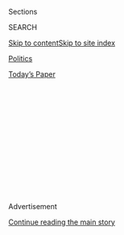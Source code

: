 <div id="app">

<div>

<div>

<div>

<div class="NYTAppHideMasthead css-1q2w90k e1suatyy0">

<div class="section css-ui9rw0 e1suatyy2">

<div class="css-eph4ug er09x8g0">

<div class="css-6n7j50">

</div>

<span class="css-1dv1kvn">Sections</span>

<div class="css-10488qs">

<span class="css-1dv1kvn">SEARCH</span>

</div>

[Skip to content](#site-content)[Skip to site
index](#site-index)

</div>

<div id="masthead-section-label" class="css-1wr3we4 eaxe0e00">

[Politics](https://www.nytimes3xbfgragh.onion/section/politics)

</div>

<div class="css-10698na e1huz5gh0">

</div>

</div>

<div id="masthead-bar-one" class="section hasLinks css-15hmgas e1csuq9d3">

<div class="css-uqyvli e1csuq9d0">

</div>

<div class="css-1uqjmks e1csuq9d1">

</div>

<div class="css-9e9ivx">

[](https://myaccount.nytimes3xbfgragh.onion/auth/login?response_type=cookie&client_id=vi)

</div>

<div class="css-1bvtpon e1csuq9d2">

[Today’s
Paper](https://www.nytimes3xbfgragh.onion/section/todayspaper)

</div>

</div>

</div>

</div>

<div data-aria-hidden="false">

<div id="site-content" data-role="main">

<div>

<div class="css-1aor85t" style="opacity:0.000000001;z-index:-1;visibility:hidden">

<div class="css-1hqnpie">

<div class="css-epjblv">

<span class="css-17xtcya">[Politics](/section/politics)</span><span class="css-x15j1o">|</span><span class="css-fwqvlz">Trump’s
Inaccurate Statements About the Conflict With
Iran</span>

</div>

<div class="css-k008qs">

<div class="css-1iwv8en">

<span class="css-18z7m18"></span>

<div>

</div>

</div>

<span class="css-1n6z4y">https://nyti.ms/2RdrnaH</span>

<div class="css-1705lsu">

<div class="css-4xjgmj">

<div class="css-4skfbu" data-role="toolbar" data-aria-label="Social Media Share buttons, Save button, and Comments Panel with current comment count" data-testid="share-tools">

  - 
  - 
  - 
  - 
    
    <div class="css-6n7j50">
    
    </div>

  - 

</div>

</div>

</div>

</div>

</div>

</div>

<div class="css-13pd83m">

</div>

<div id="top-wrapper" class="css-1sy8kpn">

<div id="top-slug" class="css-l9onyx">

Advertisement

</div>

[Continue reading the main
story](#after-top)

<div class="ad top-wrapper" style="text-align:center;height:100%;display:block;min-height:250px">

<div id="top" class="place-ad" data-position="top" data-size-key="top">

</div>

</div>

<div id="after-top">

</div>

</div>

<div>

<div id="sponsor-wrapper" class="css-1hyfx7x">

<div id="sponsor-slug" class="css-19vbshk">

Supported by

</div>

[Continue reading the main
story](#after-sponsor)

<div id="sponsor" class="ad sponsor-wrapper" style="text-align:center;height:100%;display:block">

</div>

<div id="after-sponsor">

</div>

</div>

<div class="css-186x18t">

Fact Check

</div>

<div class="css-1vkm6nb ehdk2mb0">

# Trump’s Inaccurate Statements About the Conflict With Iran

</div>

In his address from the White House, the president was misleading in
describing the nuclear deal negotiated by the Obama administration.

<div class="css-79elbk" data-testid="photoviewer-wrapper">

<div class="css-z3e15g" data-testid="photoviewer-wrapper-hidden">

</div>

<div class="css-1a48zt4 ehw59r15" data-testid="photoviewer-children">

![<span class="css-16f3y1r e13ogyst0" data-aria-hidden="true">President
Trump spoke at the White House on Wednesday after missile strikes by
Iran on two bases housing American troops in
Iraq.</span><span class="css-cnj6d5 e1z0qqy90" itemprop="copyrightHolder"><span class="css-1ly73wi e1tej78p0">Credit...</span><span><span>Doug
Mills/The New York
Times</span></span></span>](https://static01.graylady3jvrrxbe.onion/images/2020/01/08/us/politics/08dc-factcheck/merlin_166837941_89327e15-2682-4fc6-961b-cd907e28066e-articleLarge.jpg?quality=75&auto=webp&disable=upscale)

</div>

</div>

<div class="css-18e8msd">

<div class="css-vp77d3 epjyd6m0">

<div class="css-hus3qt ey68jwv0" data-aria-hidden="true">

[![Linda
Qiu](https://static01.graylady3jvrrxbe.onion/images/2018/06/12/multimedia/author-linda-qiu/author-linda-qiu-thumbLarge.png
"Linda Qiu")](https://www.nytimes3xbfgragh.onion/by/linda-qiu)

</div>

<div class="css-1baulvz">

By [<span class="css-1baulvz last-byline" itemprop="name">Linda
Qiu</span>](https://www.nytimes3xbfgragh.onion/by/linda-qiu)

</div>

</div>

  - 
    
    <div class="css-ld3wwf e16638kd2">
    
    Published Jan. 8, 2020Updated Jan. 14,
    2020
    
    </div>

  - 
    
    <div class="css-4xjgmj">
    
    <div class="css-pvvomx" data-role="toolbar" data-aria-label="Social Media Share buttons, Save button, and Comments Panel with current comment count" data-testid="share-tools">
    
      - 
      - 
      - 
      - 
        
        <div class="css-6n7j50">
        
        </div>
    
      - 
    
    </div>
    
    </div>

</div>

</div>

<div class="section meteredContent css-1r7ky0e" name="articleBody" itemprop="articleBody">

<div class="css-1fanzo5 StoryBodyCompanionColumn">

<div class="css-53u6y8">

President Trump, [responding during a White House
address](https://www.nytimes3xbfgragh.onion/2020/01/08/world/middleeast/trump-speech.html)
on Wednesday to the [missile strikes by
Iran](https://www.nytimes3xbfgragh.onion/2020/01/07/world/middleeast/iran-fires-missiles-us.html),
assailed the nuclear agreement reached by his predecessor and praised
American military might. The [10-minute
address](https://www.nytimes3xbfgragh.onion/2020/01/08/us/politics/trump-address.html)
contained numerous inaccuracies and claims that lacked evidence. Here’s
a fact check.

What Mr. Trump Said

*“Iran’s hostilities substantially increased after the foolish Iran
nuclear deal was signed in 2013, and they were given $150 billion, not
to mention $1.8 billion in cash.”*

**This is misleading.** The agreement reached by Iran, the United States
and a number of other nations to constrain Tehran’s nuclear program did
not directly provide American money to Iran, but it did [release about
$100
billion](https://www.nytimes3xbfgragh.onion/2016/01/17/world/middleeast/iran-sanctions-lifted-nuclear-deal.html)
in previously frozen Iranian assets. Much of the amount was tied up by
debt obligations, for example, [$20 billion to
China](https://www.washingtonpost.com/world/national-security/hearing-on-iran-nuclear-deal-opens-with-sharp-gop-criticism/2015/07/23/2003439e-309d-11e5-8f36-18d1d501920d_story.html?utm_term=.a19fd79013dc)
for financing projects in Iran. Estimates for the actual amount
available to Iran range from $35 billion to $65 billion.

A separate [$1.7 billion transfer of cash to
Iran](https://www.nytimes3xbfgragh.onion/2016/08/19/world/middleeast/iran-us-cash-payment-prisoners.html)
was to settle a decades-long dispute and was agreed to in negotiations
that happened parallel to the nuclear deal. Before the 1979 revolution,
Iran’s shah had paid $400 million for American military goods but, after
he was overthrown, the equipment was never delivered. The clerics who
seized control demanded the money back, but the United States refused.
The additional $1.3 billion is interest accumulated over 35 years.

</div>

</div>

<div class="css-1fanzo5 StoryBodyCompanionColumn">

<div class="css-53u6y8">

Iran and other parties to the nuclear accord signed an [interim
agreement
in 2013](https://www.nytimes3xbfgragh.onion/2013/11/24/world/middleeast/talks-with-iran-on-nuclear-deal-hang-in-balance.html),
but the formal agreement [was not reached
until 2015](https://www.nytimes3xbfgragh.onion/2015/07/15/world/middleeast/iran-nuclear-deal-is-reached-after-long-negotiations.html).
The White House did not respond when asked for evidence of increased
Iranian “hostilities.”

It is worth noting that before Mr. Trump withdrew the United States from
the nuclear agreement in 2018, his administration [repeatedly
certified](https://www.nytimes3xbfgragh.onion/2017/07/17/us/politics/trump-iran-nuclear-deal-recertify.html)
that Iran was in compliance.

Afterward, as his so-called maximum-pressure campaign on Iran continued,
tensions between the United States and Iran “escalated significantly,”
[according to a recent Congressional Research Service
report](https://www.everycrsreport.com/files/20200106_R45795_9689491d73fa893072e210735ae913435277c51e.pdf).
Mr. Trump’s claim blaming the nuclear accord for Iranian aggression
rather than his withdrawal from it is “almost an inverted reality,” said
Jim Walsh, a research associate at M.I.T.’s Security Studies Program and
an expert on nuclear issues and the Middle East.

He said that attacks by the four groups supported by Iran and designated
by some governments as terrorist organizations — Hezbollah, Hamas,
Palestinian Islamic Jihad and the Popular Front for the Liberation of
Palestine-General Command — actually declined after the nuclear deal.

Attacks carried out by these groups decreased from more than 80 in 2014
to six in 2017, before increasing to more than 40 in 2018, according to
the [Global Terrorism
Database](https://www.start.umd.edu/gtd/search/Results.aspx?start_yearonly=&end_yearonly=&start_year=&start_month=&start_day=&end_year=&end_month=&end_day=&asmSelect0=&perpetrator=399&perpetrator=407&perpetrator=1930&perpetrator=2108&perpetrator=838&perpetrator=4413&dtp2=all&success=yes&casualties_type=b&casualties_max=)
maintained by the University of Maryland’s National Consortium for the
Study of Terrorism and Responses to Terrorism. And while Iran has been a
violent and destabilizing force across the region, Mr. Trump’s assertion
that Tehran had “created hell” lacked context in some cases.

</div>

</div>

<div class="css-1fanzo5 StoryBodyCompanionColumn">

<div class="css-53u6y8">

Iranian aid to President Bashar al-Assad of Syria in that country’s
civil war and Tehran’s backing of Houthi rebels in Yemen
[both](https://www.theguardian.com/world/2011/may/08/iran-helping-syrian-regime-protesters)
[predate](https://www.yahoo.com/news/iran-arming-yemens-huthi-rebels-since-2009-un-202936346.html?guccounter=1&guce_referrer=aHR0cHM6Ly9lbi53aWtpcGVkaWEub3JnLw&guce_referrer_sig=AQAAANfAtm7ElL-V-ArfyRoFMf8i9Pks3YI97lUAXHnGAVRYkSI9JPbe7SldOsNA6zSEASgtNaubY_nmARO39x4afp-T3lhYgJAxKRGj61dtVm5iNHjno5e6viM214GWRHmAVkkfIVLk2SmICJwIHaxhRDQR8p5SO0mPkgHFD-1pngp9)
the signing of the nuclear agreement, formally known as the Joint
Comprehensive Plan of Action.

“There’s nothing that Iran was doing after J.C.P.O.A. that it wasn’t
doing before,” said Vali R. Nasr, a professor of Middle East studies at
Johns Hopkins University and a State Department official in the Obama
administration.

Calling Iran’s backing of the Houthi rebels against the Saudi
Arabia-aligned government in Yemen terrorism is “devaluing the word to
the point where it’s meaningless,” said Anthony Cordesman, an expert on
military affairs and the Middle East at the Center for Strategic and
International Studies.

As for Iran’s activities in Afghanistan and Iraq, Mr. Cordesman said,
“they were more aggressive there because they were working to attack
ISIS — as we were.”

What Mr. Trump said

*“The missiles fired last night at us and our allies were paid for with
the funds made available by the last administration.”*

**This lacks evidence.** The White House did not respond when asked to
substantiate this claim, and experts noted there was no proof that
Iranian assets unfrozen by the deal paid for the missiles.

“There’s a certain fungibility here,” Mr. Walsh said. If the Iranian
foreign minister, Mohammad Javad Zarif, “took a dollar on the street,
did that fund the missile attack?” he added. “That’s not very useful
from an analytical perspective. Nor is the case that giving them money
caused them to attack the U.S.”

</div>

</div>

<div class="css-1fanzo5 StoryBodyCompanionColumn">

<div class="css-53u6y8">

“We have no indication,” Mr. Cordesman said, “whether these missiles are
funded by the money from the J.C.P.O.A.”

The director of national intelligence’s annual report on worldwide
threats
[in 2019](https://www.dni.gov/files/ODNI/documents/2019-ATA-SFR---SSCI.pdf#page=30)
did note that Iran continued to develop and improve military
capabilities including ballistic missiles, but it did not tie those
efforts to the nuclear deal. Furthermore, the annual reports warned of
the same efforts in
[2015](https://www.dni.gov/files/documents/Unclassified_2015_ATA_SFR_-_SASC_FINAL.pdf#page=18),
[2014](https://www.dni.gov/files/documents/Intelligence%20Reports/2014%20WWTA%20%20SFR_SSCI_29_Jan.pdf#page=9),
[2013](https://www.dni.gov/files/documents/Intelligence%20Reports/UNCLASS_2013%20ATA%20SFR%20FINAL%20for%20SASC%2018%20Apr%202013.pdf#page=13),
[2012](https://www.dni.gov/files/documents/Newsroom/Testimonies/20120131_testimony_ata.pdf#page=7)
and
[before](https://www.dni.gov/files/documents/Newsroom/Testimonies/20110310_testimony_clapper.pdf#page=5).

Critics of the Iran deal, including Mr. Trump, have long argued that it
was inadequate because it did not address Iran’s ability to develop
ballistic missiles. Those restrictions [have instead been
established](https://www.armscontrol.org/2015-08/appendix-e-iran%E2%80%99s-ballistic-missiles-nuclear-deal)
by the United Nations Security Council resolutions.

The diplomatic accord was an arms deal with a very narrow aim of curbing
Iran’s nuclear ambitions, “not a nonaggression pact, not a form of a
friendship treaty,” Mr. Nasr of Johns Hopkins said. “Whether there could
have been more in the deal, of course. But piling in expectations is
disingenuous.”

What Mr. Trump Said

*“The very defective J.C.P.O.A. expires shortly anyway and gives Iran a
clear and quick path to nuclear breakout.”*

**This is exaggerated.** The major provisions limiting Iran’s nuclear
capabilities last a decade or longer. And the agreement increased the
“breakout” period — the time it would take Iran to produce enough fuel
for one weapon — to at least a year from [an estimated two to three
months](https://fas.org/sgp/crs/nuke/R43333.pdf). If the deal had been
left in place and fully adhered to, Iran would not have been able to
achieve nuclear breakout until 2030.

The agreement also prohibits Iran from pursuing nuclear weapons
permanently. “Iran reaffirms that under no circumstances will Iran ever
seek, develop or acquire any nuclear weapons,” the first paragraph of
the deal reads.

</div>

</div>

<div class="css-1fanzo5 StoryBodyCompanionColumn">

<div class="css-53u6y8">

The American Israel Public Affairs Committee, a vocal critic of the
deal, said it “[largely expires after only 15
years](https://www.aipac.org/-/media/publications/policy-and-politics/fact-sheets/other/the-iran-nuclear-deal-expiration-dates-and-consequences.pdf).”

Under the deal’s terms, Iran agreed not to use more than 5,060
centrifuges to enrich uranium — and to abide by limits on the types of
centrifuges allowed in its research and development program — for 10
years. Limits on enrichment levels, facilities and stockpiles last for
15 years, according to [a
report](https://fas.org/sgp/crs/nuke/R43333.pdf) from the Congressional
Research Service.

Under the terms of the accord, Iran also agreed to convert a deep
underground enrichment facility into a “technology center” that cannot
contain nuclear material and where the number of centrifuges is limited
for 15 years. Several provisions on plutonium, including forbidding the
construction of new heavy water reactors, [last for 15
years](https://www.belfercenter.org/sites/default/files/legacy/files/IranDealDefinitiveGuide.pdf#page=13).

Inspectors are to monitor centrifuges and related infrastructure for 15
years, verify inventory for 20 years and monitor uranium mines for 25
years.

What Mr. Trump Said

*“We are now the No. 1 producer of oil and natural gas anywhere in the
world. We are independent, and we do not need Middle East oil.”*

**This is misleading.** The United States has been the largest producer
of oil and gas in the world
[since 2013](https://www.eia.gov/todayinenergy/detail.php?id=13251), a
trend that began under the Obama administration thanks in large part to
advances in shale drilling techniques.

The Energy Information Administration [projected in
January 2019](https://www.eia.gov/todayinenergy/detail.php?id=38152)
that the United States will produce more energy than it imports this
year, the first time since 1950. But that is not the same thing as not
importing oil from the Middle East at all. In 2018, [the United States
imported](https://www.eia.gov/totalenergy/data/monthly/pdf/mer.pdf#page=71)
more than 1.5 million barrels a day from the Persian Gulf.

</div>

</div>

<div class="css-1fanzo5 StoryBodyCompanionColumn">

<div class="css-53u6y8">

What Was Said

*“The American military has been completely rebuilt under my
administration at a cost of $2.5 trillion.”*

**This is exaggerated.** The $2.5 trillion figure refers to the [total
defense
budgets](https://comptroller.defense.gov/Portals/45/Documents/defbudget/fy2020/FY20_Green_Book.pdf#page=29)
of the past four fiscal years: $606 billion the 2017 fiscal year (which
began before Mr. Trump took office), $671 billion in 2018, $685 billion
in 2019 and $718 billion in 2020. But the amount spent on procurement —
buying and upgrading equipment — was about $562 billion over that
period.

Mr. Trump’s use of the phrase “completely rebuilt” is somewhat
subjective. Though the Trump administration has invested in operational
readiness over the past few years, there are signs that the military
continues to face substantial challenges in addressing an array of
threats from around the world.

For example, the military earned a middling grade of
“[marginal](https://www.heritage.org/military-strength/assessment-us-military-power/conclusion-us-military-power)”
from the conservative Heritage Foundation’s annual index of strength,
based on factors like shortages in personnel and aging equipment. The
think tank noted that American forces are probably capable of meeting
the demands of a single major regional conflict but “would be very
hard-pressed to do more and certainly would be ill-equipped to handle
two nearly simultaneous major regional contingencies.”

What Was Said

*“Three months ago, after destroying 100 percent of ISIS and its
territorial caliphate, we killed the savage leader of ISIS, al-Baghdadi,
who was responsible for so much death.”*

**This is exaggerated.** The Islamic State lost its final territories
[in
March 2019](https://www.stateoig.gov/system/files/q3fy2019_leadig_oir_report.pdf),
ending the physical “caliphate,” but the terrorist group has not been
destroyed. The recent confrontation with Iran has [halted the United
States’
campaign](https://www.nytimes3xbfgragh.onion/2020/01/05/us/politics/us-isis-iran.html)
against ISIS.

Just this week, Defense Secretary Mark T. Esper and Gen. Mark A. Milley,
the chairman of the Joint Chiefs of Staff, [said that the
fight](https://www.defense.gov/Newsroom/Transcripts/Transcript/Article/2051321/press-gaggle-with-secretary-of-defense-dr-mark-t-esper-and-chairman-of-the-join/)
against the group was continuing.

Mr. Trump alluded to the organization’s endurance in his speech when he
said: “ISIS is a natural enemy of Iran. The destruction of ISIS is good
for Iran. And we should work together on this and other shared
priorities.”

Curious about the accuracy of a claim? Email <factcheck@NYTimes.com>.

</div>

</div>

</div>

<div>

</div>

<div>

</div>

<div>

</div>

<div>

<div id="bottom-wrapper" class="css-1ede5it">

<div id="bottom-slug" class="css-l9onyx">

Advertisement

</div>

[Continue reading the main
story](#after-bottom)

<div id="bottom" class="ad bottom-wrapper" style="text-align:center;height:100%;display:block;min-height:90px">

</div>

<div id="after-bottom">

</div>

</div>

</div>

</div>

</div>

## Site Index

<div>

</div>

## Site Information Navigation

  - [© <span>2020</span> <span>The New York Times
    Company</span>](https://help.nytimes3xbfgragh.onion/hc/en-us/articles/115014792127-Copyright-notice)

<!-- end list -->

  - [NYTCo](https://www.nytco.com/)
  - [Contact
    Us](https://help.nytimes3xbfgragh.onion/hc/en-us/articles/115015385887-Contact-Us)
  - [Work with us](https://www.nytco.com/careers/)
  - [Advertise](https://nytmediakit.com/)
  - [T Brand Studio](http://www.tbrandstudio.com/)
  - [Your Ad
    Choices](https://www.nytimes3xbfgragh.onion/privacy/cookie-policy#how-do-i-manage-trackers)
  - [Privacy](https://www.nytimes3xbfgragh.onion/privacy)
  - [Terms of
    Service](https://help.nytimes3xbfgragh.onion/hc/en-us/articles/115014893428-Terms-of-service)
  - [Terms of
    Sale](https://help.nytimes3xbfgragh.onion/hc/en-us/articles/115014893968-Terms-of-sale)
  - [Site
    Map](https://spiderbites.nytimes3xbfgragh.onion)
  - [Help](https://help.nytimes3xbfgragh.onion/hc/en-us)
  - [Subscriptions](https://www.nytimes3xbfgragh.onion/subscription?campaignId=37WXW)

</div>

</div>

</div>

</div>
